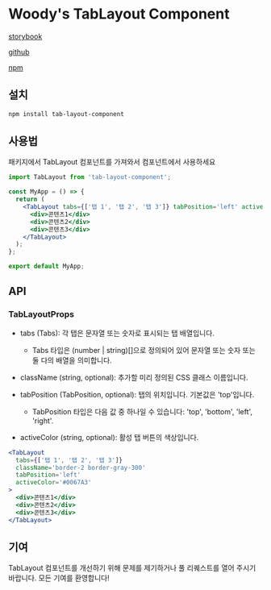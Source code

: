 # Woody's TabLayout Component

[storybook](https://6510550a5afe400b2279aaa9-etfedzaqgg.chromatic.com/?path=/docs/tablayout--docs)

[github](https://github.com/evencoding/layout-component/tree/step2)

[npm](https://www.npmjs.com/package/woody-tab-layout-component)

## 설치

```bash
npm install tab-layout-component
```

## 사용법

패키지에서 TabLayout 컴포넌트를 가져와서 컴포넌트에서 사용하세요

```jsx
import TabLayout from 'tab-layout-component';

const MyApp = () => {
  return (
    <TabLayout tabs={['탭 1', '탭 2', '탭 3']} tabPosition='left' activeButtonColor='#0067A3'>
      <div>콘텐츠1</div>
      <div>콘텐츠2</div>
      <div>콘텐츠3</div>
    </TabLayout>
  );
};

export default MyApp;
```

## API

### TabLayoutProps

- tabs (Tabs): 각 탭은 문자열 또는 숫자로 표시되는 탭 배열입니다.

  - Tabs 타입은 (number | string)[]으로 정의되어 있어 문자열 또는 숫자 또는 둘 다의 배열을 의미합니다.

- className (string, optional): 추가할 미리 정의된 CSS 클래스 이름입니다.

- tabPosition (TabPosition, optional): 탭의 위치입니다. 기본값은 'top'입니다.

  - TabPosition 타입은 다음 값 중 하나일 수 있습니다: 'top', 'bottom', 'left', 'right'.

- activeColor (string, optional): 활성 탭 버튼의 색상입니다.

```jsx
<TabLayout
  tabs={['탭 1', '탭 2', '탭 3']}
  className='border-2 border-gray-300'
  tabPosition='left'
  activeColor='#0067A3'
>
  <div>콘텐츠1</div>
  <div>콘텐츠2</div>
  <div>콘텐츠3</div>
</TabLayout>
```

## 기여

TabLayout 컴포넌트를 개선하기 위해 문제를 제기하거나 풀 리퀘스트를 열어 주시기 바랍니다. 모든 기여를 환영합니다!
